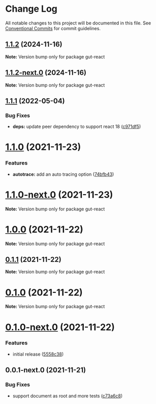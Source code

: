 # Change Log

All notable changes to this project will be documented in this file.
See [Conventional Commits](https://conventionalcommits.org) for commit guidelines.

## [1.1.2](https://github.com/matzehecht/generic-user-tracking/compare/v1.1.1...v1.1.2) (2024-11-16)

**Note:** Version bump only for package gut-react

## [1.1.2-next.0](https://github.com/matzehecht/generic-user-tracking/compare/v1.1.1...v1.1.2-next.0) (2024-11-16)

**Note:** Version bump only for package gut-react

## [1.1.1](https://github.com/matzehecht/generic-user-tracking/compare/v1.1.0...v1.1.1) (2022-05-04)

### Bug Fixes

- **deps:** update peer dependency to support react 18 ([c971df5](https://github.com/matzehecht/generic-user-tracking/commit/c971df5281215f0b68914cd344df66fba95a6027))

# [1.1.0](https://github.com/matzehecht/generic-user-tracking/compare/v1.0.0...v1.1.0) (2021-11-23)

### Features

- **autotrace:** add an auto tracing option ([74bfb43](https://github.com/matzehecht/generic-user-tracking/commit/74bfb434034f5cb309e13ae6eb6e8554c12f4090))

# [1.1.0-next.0](https://github.com/matzehecht/generic-user-tracking/compare/v1.0.0...v1.1.0-next.0) (2021-11-23)

**Note:** Version bump only for package gut-react

# [1.0.0](https://github.com/matzehecht/generic-user-tracking/compare/v0.1.0-next.0...v1.0.0) (2021-11-22)

**Note:** Version bump only for package gut-react

## [0.1.1](https://github.com/matzehecht/generic-user-tracking/compare/v0.1.0-next.0...v0.1.1) (2021-11-22)

**Note:** Version bump only for package gut-react

# [0.1.0](https://github.com/matzehecht/generic-user-tracking/compare/v0.1.0-next.0...v0.1.0) (2021-11-22)

**Note:** Version bump only for package gut-react

# [0.1.0-next.0](https://github.com/matzehecht/generic-user-tracking/compare/v0.0.1-next.0...v0.1.0-next.0) (2021-11-22)

### Features

- initial release ([5558c38](https://github.com/matzehecht/generic-user-tracking/commit/5558c38e49c8fa9f2798aef054833247da0ea561))

## 0.0.1-next.0 (2021-11-21)

### Bug Fixes

- support document as root and more tests ([c73a6c8](https://github.com/matzehecht/generic-user-tracking/commit/c73a6c8f0c57c211d5c270cba2b7793048436345))
